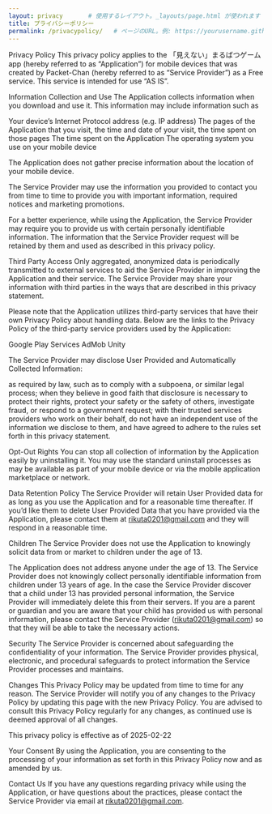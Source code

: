 ```yaml
---
layout: privacy       # 使用するレイアウト。_layouts/page.html が使われます（存在しない場合はテーマのデフォルトが適用されます）
title: プライバシーポリシー
permalink: /privacypolicy/   # ページのURL。例: https://yourusername.github.io/privacy-policy/
---
```


Privacy Policy This privacy policy applies to the 「見えない」まるばつゲーム app (hereby referred to as “Application”) for mobile devices that was created by Packet-Chan (hereby referred to as “Service Provider”) as a Free service. This service is intended for use “AS IS”.

Information Collection and Use The Application collects information when you download and use it. This information may include information such as

Your device’s Internet Protocol address (e.g. IP address) The pages of the Application that you visit, the time and date of your visit, the time spent on those pages The time spent on the Application The operating system you use on your mobile device

The Application does not gather precise information about the location of your mobile device.

The Service Provider may use the information you provided to contact you from time to time to provide you with important information, required notices and marketing promotions.

For a better experience, while using the Application, the Service Provider may require you to provide us with certain personally identifiable information. The information that the Service Provider request will be retained by them and used as described in this privacy policy.

Third Party Access Only aggregated, anonymized data is periodically transmitted to external services to aid the Service Provider in improving the Application and their service. The Service Provider may share your information with third parties in the ways that are described in this privacy statement.

Please note that the Application utilizes third-party services that have their own Privacy Policy about handling data. Below are the links to the Privacy Policy of the third-party service providers used by the Application:

Google Play Services AdMob Unity

The Service Provider may disclose User Provided and Automatically Collected Information:

as required by law, such as to comply with a subpoena, or similar legal process; when they believe in good faith that disclosure is necessary to protect their rights, protect your safety or the safety of others, investigate fraud, or respond to a government request; with their trusted services providers who work on their behalf, do not have an independent use of the information we disclose to them, and have agreed to adhere to the rules set forth in this privacy statement.

Opt-Out Rights You can stop all collection of information by the Application easily by uninstalling it. You may use the standard uninstall processes as may be available as part of your mobile device or via the mobile application marketplace or network.

Data Retention Policy The Service Provider will retain User Provided data for as long as you use the Application and for a reasonable time thereafter. If you’d like them to delete User Provided Data that you have provided via the Application, please contact them at rikuta0201@gmail.com and they will respond in a reasonable time.

Children The Service Provider does not use the Application to knowingly solicit data from or market to children under the age of 13.

The Application does not address anyone under the age of 13. The Service Provider does not knowingly collect personally identifiable information from children under 13 years of age. In the case the Service Provider discover that a child under 13 has provided personal information, the Service Provider will immediately delete this from their servers. If you are a parent or guardian and you are aware that your child has provided us with personal information, please contact the Service Provider (rikuta0201@gmail.com) so that they will be able to take the necessary actions.

Security The Service Provider is concerned about safeguarding the confidentiality of your information. The Service Provider provides physical, electronic, and procedural safeguards to protect information the Service Provider processes and maintains.

Changes This Privacy Policy may be updated from time to time for any reason. The Service Provider will notify you of any changes to the Privacy Policy by updating this page with the new Privacy Policy. You are advised to consult this Privacy Policy regularly for any changes, as continued use is deemed approval of all changes.

This privacy policy is effective as of 2025-02-22

Your Consent By using the Application, you are consenting to the processing of your information as set forth in this Privacy Policy now and as amended by us.

Contact Us If you have any questions regarding privacy while using the Application, or have questions about the practices, please contact the Service Provider via email at rikuta0201@gmail.com.